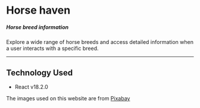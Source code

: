 <h1>Horse haven</h1>
<h5>Horse breed information</h5>

<p>Explore a wide range of horse breeds and access detailed information when a user interacts with a specific breed.</p>
<hr/>

<h2>Technology Used</h2>
<ul>
<li>React v18.2.0</li>
</ul>

The images used on this website are from <a href="https://pixabay.com/" target="_blank">Pixabay</a>
